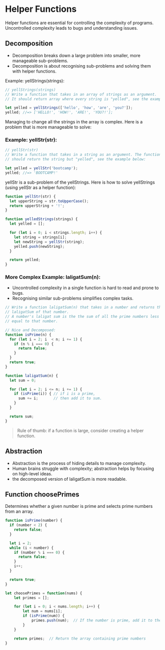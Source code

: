# Helper Functions
Helper functions are essential for controlling the complexity of programs. Uncontrolled complexity leads to bugs and understanding issues.

## Decomposition
* Decomposition breaks down a large problem into smaller, more manageable sub-problems.
* Decomposition is about recognising sub-problems and solving them with helper functions.

Example: yellStrings(strings):

```javascript
// yellStrings(strings)
// Write a function that takes in an array of strings as an argument.
// It should return array where every string is "yelled", see the example below:

let yelled = yellStrings(['hello', 'how', 'are', 'you?']);
yelled; //=> ['HELLO!', 'HOW!', 'ARE!', 'YOU?!'];
```
Managing to change all the strings in the array is complex. Here is a problem that is more manageable to solve:

### Example: yellStr(str):

```javascript
// yellStr(str)
// Write a function that takes in a string as an argument. The function
// should return the string but "yelled", see the example below:

let yelled = yellStr('bootcamp');
yelled; //=> 'BOOTCAMP!'
```

yellStr is a sub-problem of the yellStrings. Here is how to solve yellStrings (using yellStr as a helper function):

```javascript
function yellStr(str) {
  let upperString = str.toUpperCase();
  return upperString + '!';
}

function yelledStrings(strings) {
  let yelled = [];

  for (let i = 0; i < strings.length; i++) {
    let string = strings[i];
    let newString = yellStr(string);
    yelled.push(newString);
  }

  return yelled;
}
```
### More Complex Example: laligatSum(n):

* Uncontrolled complexity in a single function is hard to read and prone to bugs.
* Recognising similar sub-problems simplifies complex tasks.

```javascript
// Write a function laligatSum(n) that takes in a number and returns the
// laligatSum of that number.
// A number's laligat sum is the the sum of all the prime numbers less than or
// equal to that number.

// Nice and Decomposed:
function isPrime(n) {
  for (let i = 2; i  < n; i += 1) {
    if (n % i === 0) {
      return false;
    }
  }
  return true;
}

function laligatSum(n) {
  let sum = 0;

  for (let i = 2; i <= n; i += 1) {
    if (isPrime(i)) { // if i is a prime,
      sum += i;       // then add it to sum.
    }
  }

  return sum;
}
```

> Rule of thumb: if a function is large, consider creating a helper function.

## Abstraction

* Abstraction is the process of hiding details to manage complexity.
* Human brains struggle with complexity; abstraction helps by focusing on high-level ideas.
* the decomposed version of laligatSum is more readable.


## Function choosePrimes
Determines whether a given number is prime and selects prime numbers from an array.

```javascript
function isPrime(number) {
  if (number < 2) {
    return false;
  }

  let i = 2;
  while (i < number) {
    if (number % i === 0) {
      return false;
    }
    i++;
  }

  return true;
}

let choosePrimes = function(nums) {
    let primes = [];

    for (let i = 0; i < nums.length; i++) {
        let num = nums[i];
        if (isPrime(num)) {
            primes.push(num);  // If the number is prime, add it to the 'primes' array
        }
    }

    return primes;  // Return the array containing prime numbers
}
```
